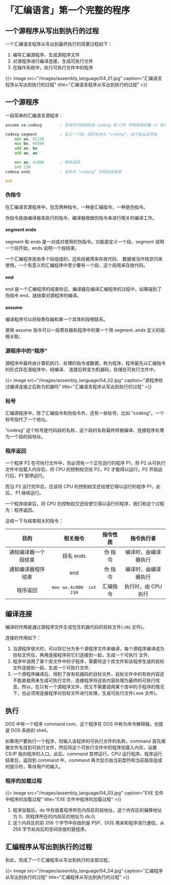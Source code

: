 # 「汇编语言」第一个完整的程序


## 一个源程序从写出到执行的过程

一个汇编语言程序从写出到最终执行的简要过程如下：

1. 编写汇编源程序，生成源程序文件
2. 对源程序进行编译连接，生成可执行文件
3. 在操作系统中，执行可执行文件中的程序

{{< image src="/images/assembly_language/04_01.jpg" caption="汇编语言程序从写出到执行的过程" title="汇编语言程序从写出到执行的过程" >}}

## 一个源程序

一段简单的汇编语言源程序：

``` asm
assume cs:codesg        ; 将用作代码段的段 codesg 和 CPU 中的段寄存器 cs 联系起来

codesq segment          ; 定义一个段，段的名称为 “codesg”，这个段从此开始
    mov ax, 0123H
    mov bx, 0456H
    add ax, bx
    add ax, ax

    mov ax, 4c00H       ; 程序返回
    int 21H
codesq ends             ; 名称为 “codesg” 的段到此结束

end
```

### 伪指令

在汇编语言源程序中，包含两种指令，一种是汇编指令，一种是伪指令。

伪指令是由编译器来执行的指令，编译器根据伪指令来进行相关的编译工作。

#### segment ends

segment 和 ends 是一对成对使用的伪指令。功能是定义一个段，segment 说明一个段开始，ends 说明一个段结束。

一个汇编程序是由多个段组成的，这些段被用来存放代码、 数据或当作栈空问来使用。一个有意义的汇编程序中至少要有一个段，这个段用来存放代码。

#### end

end 是一个汇编程序的结束标记，编译器在编译汇编程序的过程中，如果碰到了伪指令 end，就结束对源程序的编译。

#### assume

编译程序可以将段寄存器和某一个具体的段相联系。

使用 assume 指令可以一段寄存器和程序中的某一个用 segment..ends 定义的段相关联。

### 源程序中的“程序”

源程序中最终由计算机执行、处理的指令或数据，称为程序。程序最先以汇编指令的形式存在源程序中，经编译、 连接后转变为机器码，存储在可执行文件中。

{{< image src="/images/assembly_language/04_02.jpg" caption="源程序经过编译连接之后称为机器吗" title="汇编语言程序从写出到执行的过程" >}}

### 标号

汇编源程序中，除了汇编指令和伪指令外，还有一些标号，比如 “codesg”。一个标号指代了一个地址。

“codesg” 这个标号是代码段的名称，这个段的名称最终将被编译、连接程序处理为一个段的段地址。

### 程序返回

一个程序 P2 在可执行文件中，则必须有一个正在运行的程序 P1，将 P2 从可执行文件中加载入内存后，将 CPU 的控制权交给 P2，P2 才能得以运行。P2 开始运行后，P1 暂停运行。

而当 P2 运行完毕后，应该将 CPU 的控制权交还给使它得以运行的程序 P1，此后， P1 继续运行。

一个程序结束后，将 CPU 的控制权交还给使它得以运行的程序，我们称这个过程为：程序返回。

总结一下与结束相关的指令：

| 目的 | 相关指令 | 指令性质 | 指令执行者 |
| :--: | :--: | :--: | :--: |
通知编译器一个段结束 | 段名 ends | 伪 指 令 | 编译时，由编译器执行 |
通知编译器程序结束 | end | 伪 指 令 | 编译时，由编译器执行 |
程序返回 | `mov ax,4c00H  int 21H` | 汇编指令 | 执行时，由 CPU 执行 |

## 编译连接

编译的作用是通过源程序文件生成包含机器代码的目标文件(.obj 文件)。

连接的作用如下：

1. 当源程序很大时，可以将它分为多个源程序文件来编译，每个源程序编译成为目标文件后，再用连接程序将它们连接到一起，生成一个可执行 文件;
2. 程序中调用了某个库文件中的子程序，需要将这个库文件和该程序生成的目标文件连接到一起，生成一个可执行文件;
3. 一个源程序编译后，得到了存有机器码的目标文件，目标文件中的有些内容还不能直接用来生成可执行文件，连接程序将这些内容处理为最终的可执行信息。所以，在只有一个源程序文件，而又不需要调用某个库中的子程序的情况下，也必须用连接程序对目标文件进行处理，生成可执行文件(.exe 文件)。

## 执行

DOS 中有一个程序 command.com，这个程序在 DOS 中称为命令解释器，也就是 DOS 系统的 shell。

如果用户要执行一个程序，则输入该程序的可执行文件的名称，command 首先根据文件名找到可执行文件，然后将这个可执行文件中的程序加载入内存，设置 CS:IP 指向程序的入口。此后，command 暂停运行，CPU 运行程序。程序运行结束后，返回到 command 中，command 再次显示由当前盘符和当前路径组成的提示符，等待用户的输入。

### 程序的加载过程

{{< image src="/images/assembly_language/04_03.jpg" caption="EXE 文件中程序的加载过程" title="EXE 文件中程序的加载过程" >}}

1. 程序加载后，ds 中存放着程序所在内存区的段地址，这个内存区的偏移地址为 0，则程序所在的内存区的地址为 ds:0;
2. 这个内存区的前 256 个字节中存放的是 PSP，DOS 用来和程序进行通信。从 256 字节处向后的空间存放的是程序。

## 汇编程序从写出到执行的过程

到此，完成了一个汇编程序从写出到执行的全部过程。

{{< image src="/images/assembly_language/04_04.jpg" caption="汇编程序从写出到执行的过程" title="汇编程序从写出到执行的过程" >}}

